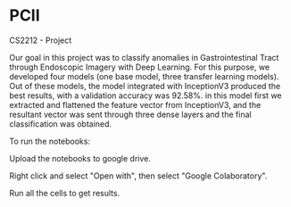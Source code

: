 # PCII
CS2212 - Project

Our goal in this project was to classify anomalies in Gastrointestinal Tract through Endoscopic Imagery with Deep Learning. For this purpose, we developed four models (one base model, three transfer learning models). Out of these models, the model integrated with InceptionV3 produced the best results, with a validation accuracy was 92.58%. in this model first we extracted and flattened the feature vector from InceptionV3, and the resultant vector was sent through three dense layers and the final classification was obtained.

To run the notebooks:

Upload the notebooks to google drive.

Right click and select "Open with", then select "Google Colaboratory".

Run all the cells to get results.
